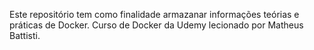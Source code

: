 Este repositório tem como finalidade armazanar informações teórias e práticas de Docker. Curso de Docker da Udemy lecionado por Matheus Battisti.